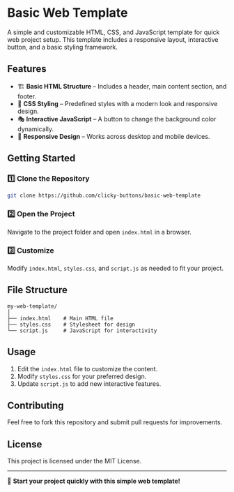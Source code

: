 # Basic Web Template

A simple and customizable HTML, CSS, and JavaScript template for quick web project setup. This template includes a responsive layout, interactive button, and a basic styling framework.

## Features

- 🏗️ **Basic HTML Structure** – Includes a header, main content section, and footer.
- 🎨 **CSS Styling** – Predefined styles with a modern look and responsive design.
- 🎭 **Interactive JavaScript** – A button to change the background color dynamically.
- 📱 **Responsive Design** – Works across desktop and mobile devices.

## Getting Started

### 1️⃣ Clone the Repository
```sh
git clone https://github.com/clicky-buttons/basic-web-template
```

### 2️⃣ Open the Project
Navigate to the project folder and open `index.html` in a browser.

### 3️⃣ Customize
Modify `index.html`, `styles.css`, and `script.js` as needed to fit your project.

## File Structure
```
my-web-template/
│
├── index.html    # Main HTML file
├── styles.css    # Stylesheet for design
└── script.js     # JavaScript for interactivity
```

## Usage
1. Edit the `index.html` file to customize the content.
2. Modify `styles.css` for your preferred design.
3. Update `script.js` to add new interactive features.

## Contributing
Feel free to fork this repository and submit pull requests for improvements.

## License
This project is licensed under the MIT License.

---

🚀 **Start your project quickly with this simple web template!**

